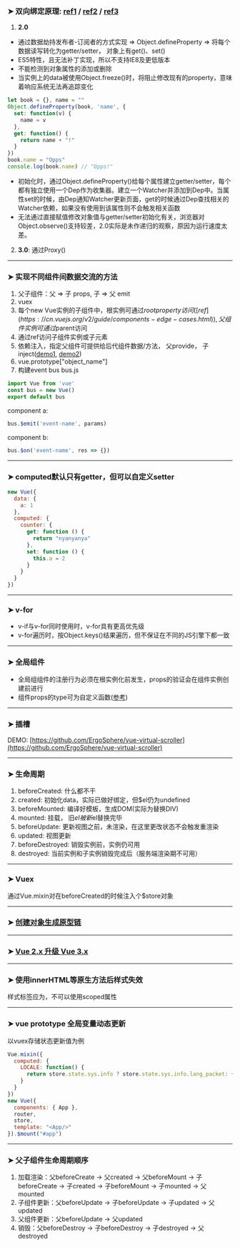 ### ➤ 双向绑定原理: [ref1](https://my.oschina.net/u/4386652/blog/4281447) / [ref2](https://juejin.cn/post/6844903479044112391) / [ref3](https://www.huaweicloud.com/articles/d9c3ab01500c3343fd240da6cc65c8c6.html)
1. **2.0**
- 通过数据劫持发布者-订阅者的方式实现 ⇒ Object.defineProperty ⇒ 将每个数据读写转化为getter/setter， 对象上有get()、set()
- ES5特性，且无法补丁实现，所以不支持IE8及更低版本
- 不能检测到对象属性的添加或删除
- 当实例上的data被使用Object.freeze()时，将阻止修改现有的property，意味着响应系统无法再追踪变化
```js
let book = {}, name = ""
Object.defineProperty(book, 'name', {
  set: function(v) { 
    name = v
  },
  get: function() { 
    return name + "!"
  }
})
book.name = "Opps" 
console.log(book.name) // "Opps!"
```
- 初始化时，通过Object.defineProperty()给每个属性建立getter/setter，每个都有独立使用一个Dep作为收集器。建立一个Watcher并添加到Dep中。当属性set的时候，由Dep通知Watcher更新页面，get的时候通过Dep查找相关的Watcher依赖，如果没有使用到该属性则不会触发相关函数
- 无法通过直接赋值修改对象值与getter/setter初始化有关，浏览器对Object.observe()支持较差，2.0实际是未作递归的观察，原因为运行速度太差。
2. **3.0**: 通过Proxy()
---

### ➤ 实现不同组件间数据交流的方法
1. 父子组件：父 ⇒ 子 props, 子 ⇒ 父 emit
2. vuex
3. 每个new Vue实例的子组件中，根实例可通过$root property访问([ref](https://cn.vuejs.org/v2/guide/components-edge-cases.html)), 父组件实例可通过$parent访问
4. 通过ref访问子组件实例或子元素
5. 依赖注入，指定父组件可提供给后代组件数据/方法， 父provide， 子inject([demo1](https://codesandbox.io/s/github/vuejs/vuejs.org/tree/master/src/v2/examples/vue-20-dependency-injection?file=/index.html:618-624), [demo2](https://v3.cn.vuejs.org/guide/component-provide-inject.html#%E5%A4%84%E7%90%86%E5%93%8D%E5%BA%94%E6%80%A7))
6. vue.prototype["object_name"]
7. 构建event bus
bus.js
```js
import Vue from 'vue'
const bus = new Vue()
export default bus
```
component a:
```js
bus.$emit('event-name', params)
```
component b:
```js
bus.$on('event-name', res => {})
```

---
### ➤ computed默认只有getter，但可以自定义setter
```js
new Vue({
  data: {
    a: 1
  },
  computed: {
    counter: {
      get: function () {
        return "nyanyanya"
      },
      set: function () {
        this.a = 2
      }
    }
  }
})
```

---
### ➤ v-for
- v-if与v-for同时使用时，v-for具有更高优先级
- v-for遍历时，按Object.keys()结果遍历，但不保证在不同的JS引擎下都一致 

---
### ➤ 全局组件
- 全局组组件的注册行为必须在根实例化前发生，props的验证会在组件实例创建前进行
- 组件props的type可为自定义函数([参考](https://cn.vuejs.org/v2/guide/components-props.html))

---
### ➤ 插槽
DEMO: [https://github.com/ErgoSphere/vue-virtual-scroller](https://github.com/ErgoSphere/vue-virtual-scroller)

---
### ➤ 生命周期
1. beforeCreated: 什么都不干
2. created: 初始化data，实际已做好绑定，但$el仍为undefined
3. beforeMounted: 编译好模板，生成DOM(实际为替换DIV)
4. mounted: 挂载， 旧$el被新$el替换完毕
5. beforeUpdate: 更新视图之前，未渲染，在这里更改状态不会触发重渲染
6. updated: 视图更新
7. beforeDestroyed: 销毁实例前，实例仍可用
8. destroyed: 当前实例和子实例销毁完成后（服务端渲染期不可用）

---
### ➤ Vuex
通过Vue.mixin对在beforeCreated的时候注入个$store对象

---
### ➤ [创建对象生成原型链](https://developer.mozilla.org/zh-CN/docs/Web/JavaScript/Inheritance_and_the_prototype_chain)

---
### ➤ [Vue 2.x 升级 Vue 3.x](https://github.com/ErgoSphere/es-plugins/blob/master/src/views/Comprehensive/VueMigrating.vue)

---
### ➤ 使用innerHTML等原生方法后样式失效
样式标签应为<style lang="scss"></style>，不可以使用scoped属性

---
### ➤ vue prototype 全局变量动态更新
以vuex存储状态更新值为例
```js
Vue.mixin({
  computed: {
    LOCALE: function() {
      return store.state.sys.info ? store.state.sys.info.lang_packet: {}
    }
  }
})
new Vue({
  components: { App },
  router,
  store,
  template: "<App/>"
}).$mount("#app")
```

---
### ➤ 父子组件生命周期顺序
1. 加载渲染：父beforeCreate → 父created → 父beforeMount → 子beforeCreate → 子created → 子beforeMount → 子mounted → 父mounted
2. 子组件更新：父beforeUpdate → 子beforeUpdate → 子updated → 父updated
3. 父组件更新：父beforeUpdate → 父updated
4. 销毁：父beforeDestroy → 子beforeDestroy → 子destroyed → 父destroyed



